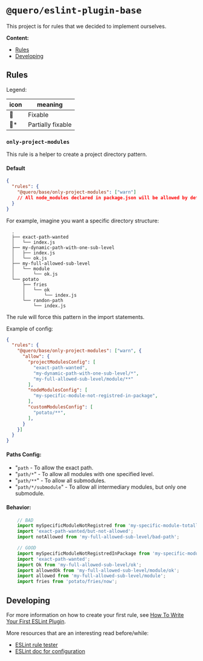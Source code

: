 # `@quero/eslint-plugin-base`

This project is for rules that we decided to implement ourselves.

**Content:**
- [Rules](#rules)
- [Developing](#developing)

<a name="rules"></a>
## Rules

Legend:

| icon      | meaning           |
| ----      | -------           |
| :wrench:  | Fixable           |
| :wrench:* | Partially fixable |

### `only-project-modules`

This rule is a helper to create a project directory pattern.

#### Default

```json
{
  "rules": {
    "@quero/base/only-project-modules": ["warn"]
    // All node_modules declared in package.json will be allowed by default
  }
}
```

For example, imagine you want a specific directory structure:

```shell
  .
  ├── exact-path-wanted
  │   └── index.js
  ├── my-dynamic-path-with-one-sub-level
  │   ├── index.js
  │   └── ok.js
  ├── my-full-allowed-sub-level
  │   └── module
  │       └── ok.js
  └── potato
      ├── fries
      │   └── ok
      │       └── index.js
      └── randon-path
          └── index.js
```

The rule will force this pattern in the import statements.

Example of config:

```json
{
  "rules": {
    "@quero/base/only-project-modules": ["warn", {
      "allow": {
        "projectModulesConfig": [
          "exact-path-wanted",
          "my-dynamic-path-with-one-sub-level/*",
          "my-full-allowed-sub-level/module/**"
        ],
        "nodeModulesConfig": [
          "my-specific-module-not-registred-in-package",
        ],
        "customModulesConfig": [
          "potato/**",
        ],
      }
    }]
  }
}
```

#### Paths Config:
- "`path` - To allow the exact path.
- "`path/*`" - To allow all modules with one specified level.
- "`path/**`" - To allow all submodules.
- "`path/*/submodule`" - To allow all intermediary modules, but only one submodule.

#### Behavior:

```js
    // BAD
    import mySpecificModuleNotRegistred from 'my-specific-module-totally-not-registred';
    import 'exact-path-wanted/but-not-allowed';
    import notAllowed from 'my-full-allowed-sub-level/bad-path';

    // GOOD
    import mySpecificModuleNotRegistredInPackage from 'my-specific-module-not-registred-in-package';
    import 'exact-path-wanted';
    import Ok from 'my-full-allowed-sub-level/ok';
    import allowedOk from 'my-full-allowed-sub-level/module/ok';
    import allowed from 'my-full-allowed-sub-level/module';
    import fries from 'potato/fries/now';
```

<a name="developing"></a>
## Developing

For more information on how to create your first rule, see [How To Write Your First ESLint Plugin](https://dev.to/spukas/how-to-write-your-first-eslint-plugin-145).

More resources that are an interesting read before/while:
- [ESLint rule tester](https://eslint.org/docs/developer-guide/nodejs-api#ruletester)
- [ESLint doc for configuration](https://eslint.org/docs/user-guide/configuring)
